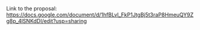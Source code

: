 Link to the proposal: https://docs.google.com/document/d/1hfBLvl_FkP1JtgBj5t3raP8HmeuQY9Zg8p_4lSNKdDI/edit?usp=sharing
